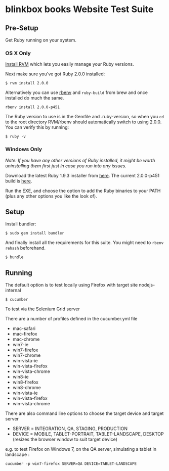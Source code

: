 # blinkbox books Website Test Suite

## Pre-Setup

Get Ruby running on your system.

### OS X Only

[Install RVM](http://octopress.org/docs/setup/rvm/) which lets you easily manage your Ruby versions.

Next make sure you've got Ruby 2.0.0 installed:

```
$ rvm install 2.0.0
```

Alternatively you can use [rbenv](https://github.com/sstephenson/rbenv) and `ruby-build` from brew and once installed do much the same.

```
rbenv install 2.0.0-p451
```

The Ruby version to use is in the Gemfile and .ruby-version, so when you `cd` to the root directory RVM/rbenv should automatically switch to using 2.0.0. You can verify this by running:

```
$ ruby -v
```

### Windows Only

_Note: If you have any other versions of Ruby installed, it might be worth uninstalling them first just in case you run into any issues._

Download the latest Ruby 1.9.3 installer from [here](http://rubyinstaller.org/downloads/). The current 2.0.0-p451 build is [here](http://dl.bintray.com/oneclick/rubyinstaller/rubyinstaller-2.0.0-p451.exe?direct).

Run the EXE, and choose the option to add the Ruby binaries to your PATH (plus any other options you like the look of).

## Setup

Install bundler:

```
$ sudo gem install bundler
```

And finally install all the requirements for this suite. You might need to `rbenv rehash` beforehand.

```
$ bundle
```

## Running

The default option is to test locally using Firefox with target site nodejs-internal 

```
$ cucumber
```

To test via the Selenium Grid server

There are a number of profiles defined in the cucumber.yml file 

* mac-safari 
* mac-firefox
* mac-chrome 
* win7-ie
* win7-firefox
* win7-chrome
* win-vista-ie
* win-vista-firefox
* win-vista-chrome
* win8-ie
* win8-firefox
* win8-chrome
* win-vista-ie
* win-vista-firefox
* win-vista-chrome

There are also command line options to choose the target device and target server

* SERVER = INTEGRATION, QA, STAGING, PRODUCTION
* DEVICE = MOBILE, TABLET-PORTRAIT, TABLET-LANDSCAPE, DESKTOP (resizes the browser window to suit target device)

e.g. to test Firefox on Windows 7, on the QA server, simulating a tablet in landscape :

```
cucumber -p win7-firefox SERVER=QA DEVICE=TABLET-LANDSCAPE
```


